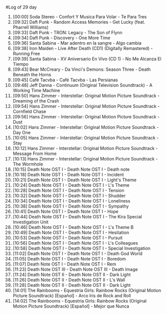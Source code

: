 #Log of 29 day

1. [00:00] Soda Stereo - Confort Y Musica Para Volar - Te Para Tres
1. [09:32] Daft Punk - Random Access Memories - Get Lucky (feat. Pharrell Williams)
1. [09:33] Daft Punk - TRON: Legacy - The Son of Flynn
1. [09:34] Daft Punk - Discovery - One More Time
1. [09:36] Santa Sabina - Mar adentro en la sangre - Algo cambia
1. [09:38] Iron Maiden - Live After Death (CD1) (Digitally Remastered) - Running Free
1. [09:39] Santa Sabina - XV Aniversario En Vivo (CD 1) - No Me Alcanza El Tiempo
1. [09:43] Bear McCreary - Da Vinci's Demons: Season Three - Death Beneath the Horns
1. [09:45] Café Tacvba - Café Tacvba - Las Persianas
1. [09:48] Jeff Danna - Continuum (Original Television Soundtrack) - A Working Time Machine
1. [09:50] Hans Zimmer - Interstellar: Original Motion Picture Soundtrack - Dreaming of the Crash
1. [09:54] Hans Zimmer - Interstellar: Original Motion Picture Soundtrack - Cornfield Chase
1. [09:56] Hans Zimmer - Interstellar: Original Motion Picture Soundtrack - Dust
1. [10:02] Hans Zimmer - Interstellar: Original Motion Picture Soundtrack - Day One
1. [10:05] Hans Zimmer - Interstellar: Original Motion Picture Soundtrack - Stay
1. [10:12] Hans Zimmer - Interstellar: Original Motion Picture Soundtrack - Message From Home
1. [10:13] Hans Zimmer - Interstellar: Original Motion Picture Soundtrack - The Wormhole
1. [10:15] Death Note OST I - Death Note OST I - Death note
1. [10:18] Death Note OST I - Death Note OST I - Incident
1. [10:21] Death Note OST I - Death Note OST I - Light's Theme
1. [10:24] Death Note OST I - Death Note OST I - L's Theme
1. [10:28] Death Note OST I - Death Note OST I - Tension
1. [10:32] Death Note OST I - Death Note OST I - Shudder
1. [10:34] Death Note OST I - Death Note OST I - Loneliness
1. [10:38] Death Note OST I - Death Note OST I - Sympathy
1. [10:41] Death Note OST I - Death Note OST I - Hope
1. [10:44] Death Note OST I - Death Note OST I - The Kira Special Investigation Unit
1. [10:46] Death Note OST I - Death Note OST I - L's Theme B
1. [10:49] Death Note OST I - Death Note OST I - Hesitation
1. [10:53] Death Note OST I - Death Note OST I - Pursuit
1. [10:56] Death Note OST I - Death Note OST I - L's Colleagues
1. [10:58] Death Note OST I - Death Note OST I - Special Investigation
1. [11:02] Death Note OST I - Death Note OST I - Death God World
1. [11:05] Death Note OST I - Death Note OST I - Boredom
1. [11:07] Death Note OST I - Death Note OST I - Rem
1. [11:23] Death Note OST III - Death Note OST III - Death Image
1. [11:24] Death Note OST II - Death Note OST II - Dark Light
1. [11:26] Death Note OST II - Death Note OST II - L's Wall
1. [11:28] Death Note OST II - Death Note OST II - Dark Light
1. [14:01] The Rainbooms - Equestria Girls: Rainbow Rocks (Original Motion Picture Soundtrack) [Español] - Arco Iris de Rock and Roll
1. [14:02] The Rainbooms - Equestria Girls: Rainbow Rocks (Original Motion Picture Soundtrack) [Español] - Mejor que Nunca
